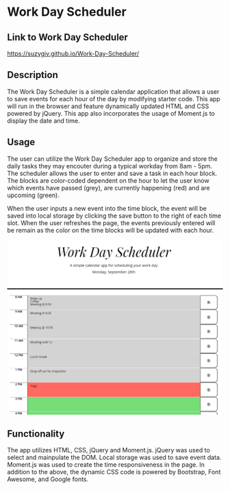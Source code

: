 # Work Day Scheduler

## Link to Work Day Scheduler
https://suzygiv.github.io/Work-Day-Scheduler/

## Description
The Work Day Scheduler is a simple calendar application that allows a user to save events for each hour of the day by modifying starter code. This app will run in the browser and feature dynamically updated HTML and CSS powered by jQuery. This app also incorporates the usage of Moment.js to display the date and time. 

## Usage
The user can utilize the Work Day Scheduler app to organize and store the daily tasks they may encouter during a typical workday from 8am - 5pm. The scheduler allows the user to enter and save a task in each hour block. The blocks are color-coded dependent on the hour to let the user know which events have passed (grey), are currently happening (red) and are upcoming (green). 

When the user inputs a new event into the time block, the event will be saved into local storage by clicking the save button to the right of each time slot. When the user refreshes the page, the events previously entered will be remain as the color on the time blocks will be updated with each hour. 

![Main Page](https://github.com/suzygiv/Work-Day-Scheduler/blob/master/Assets/WorkDayScheduler.PNG)

## Functionality
The app utilizes HTML, CSS, jQuery and Moment.js. jQuery was used to select and mainpulate the DOM. Local storage was used to save event data. Moment.js was used to create the time responsiveness in the page. In addition to the above, the dynamic CSS code is powered by Bootstrap, Font Awesome, and Google fonts.



